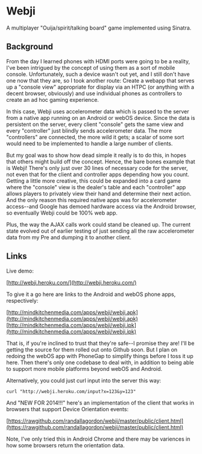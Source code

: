 Webji
=====

A multiplayer "Ouija/spirit/talking board" game implemented using Sinatra.


Background
----------

From the day I learned phones with HDMI ports were going to be a reality, I've been intrigued by the concept of using them as a sort of mobile console. Unfortunately, such a device wasn't out yet, and I still don't have one now that they are, so I took another route: Create a webapp that serves up a "console view" appropriate for display via an HTPC (or anything with a decent browser, obviously) and use individual phones as controllers to create an ad hoc gaming experience.

In this case, Webji uses accelerometer data which is passed to the server from a native app running on an Android or webOS device. Since the data is persistent on the server, every client "console" gets the same view and every "controller" just blindly sends accelerometer data. The more "controllers" are connected, the more wild it gets; a scalar of some sort would need to be implemented to handle a large number of clients.

But my goal was to show how dead simple it really is to do this, in hopes that others might build off the concept. Hence, the bare bones example that is Webji! There's only just over 30 lines of necessary code for the server, not even that for the client and controller apps depending how you count. Getting a little more creative, this could be expanded into a card game where the "console" view is the dealer's table and each "controller" app allows players to privately view their hand and determine their next action. And the only reason this required native apps was for accelerometer access--and Google has demoed hardware access via the Android browser, so eventually Webji could be 100% web app.

Plus, the way the AJAX calls work could stand be cleaned up. The current state evolved out of earlier testing of just sending all the raw accelerometer data from my Pre and dumping it to another client.

Links
-----

Live demo:

[http://webji.heroku.com/](http://webji.heroku.com/)

To give it a go here are links to the Android and webOS phone apps, respectively:

[http://mindkitchenmedia.com/apps/webji/webji.apk](http://mindkitchenmedia.com/apps/webji/webji.apk)  
[http://mindkitchenmedia.com/apps/webji/webji.ipk](http://mindkitchenmedia.com/apps/webji/webji.ipk)

That is, if you're inclined to trust that they're safe--I promise they are! I'll be getting the source for them rolled out onto Github soon. But I plan on redoing the webOS app with PhoneGap to simplify things before I toss it up here. Then there's only one codebase to deal with, in addition to being able to support more mobile platforms beyond webOS and Android.

Alternatively, you could just curl input into the server this way:

	curl "http://webji.heroku.com/input?x=123&y=123"

And "NEW FOR 2014!!!" here's an implementation of the client that works in browsers that support Device Orientation events:

[https://rawgithub.com/randallagordon/webji/master/public/client.html](https://rawgithub.com/randallagordon/webji/master/public/client.html)

Note, I've only tried this in Android Chrome and there may be variences in how some browsers return the orientation data.
